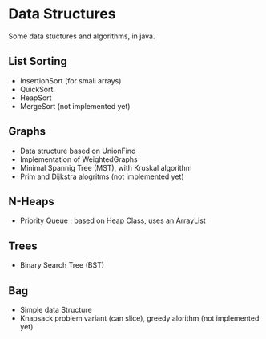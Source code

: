 # Data Structures
Some data stuctures and algorithms, in java.

## List Sorting
- InsertionSort (for small arrays)
- QuickSort
- HeapSort
- MergeSort (not implemented yet)

## Graphs
- Data structure based on UnionFind
- Implementation of WeightedGraphs
- Minimal Spannig Tree (MST), with Kruskal algorithm
- Prim and Dijkstra alogritms (not implemented yet)

## N-Heaps
- Priority Queue : based on Heap Class, uses an ArrayList

## Trees
- Binary Search Tree (BST)

## Bag
- Simple data Structure
- Knapsack problem variant (can slice), greedy alorithm (not implemented yet)
